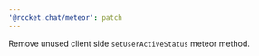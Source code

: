 ```yaml
---
'@rocket.chat/meteor': patch
---
```


Remove unused client side `setUserActiveStatus` meteor method.
